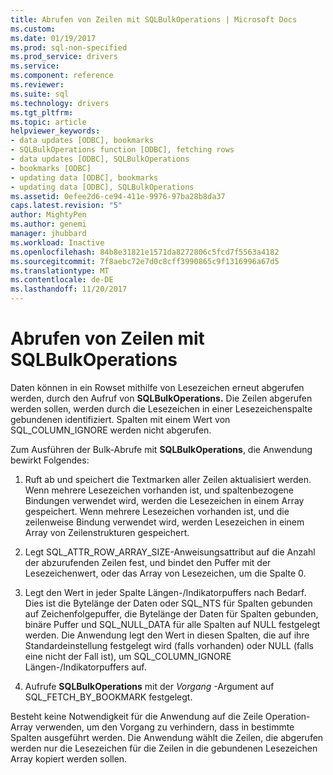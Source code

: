 ```yaml
---
title: Abrufen von Zeilen mit SQLBulkOperations | Microsoft Docs
ms.custom: 
ms.date: 01/19/2017
ms.prod: sql-non-specified
ms.prod_service: drivers
ms.service: 
ms.component: reference
ms.reviewer: 
ms.suite: sql
ms.technology: drivers
ms.tgt_pltfrm: 
ms.topic: article
helpviewer_keywords:
- data updates [ODBC], bookmarks
- SQLBulkOperations function [ODBC], fetching rows
- data updates [ODBC], SQLBulkOperations
- bookmarks [ODBC]
- updating data [ODBC], bookmarks
- updating data [ODBC], SQLBulkOperations
ms.assetid: 0efee2d6-ce94-411e-9976-97ba28b8da37
caps.latest.revision: "5"
author: MightyPen
ms.author: genemi
manager: jhubbard
ms.workload: Inactive
ms.openlocfilehash: 84b8e31821e1571da8272806c5fcd7f5563a4182
ms.sourcegitcommit: 7f8aebc72e7d0c8cff3990865c9f1316996a67d5
ms.translationtype: MT
ms.contentlocale: de-DE
ms.lasthandoff: 11/20/2017
---
```

# <a name="fetching-rows-with-sqlbulkoperations"></a>Abrufen von Zeilen mit SQLBulkOperations
Daten können in ein Rowset mithilfe von Lesezeichen erneut abgerufen werden, durch den Aufruf von **SQLBulkOperations.** Die Zeilen abgerufen werden sollen, werden durch die Lesezeichen in einer Lesezeichenspalte gebundenen identifiziert. Spalten mit einem Wert von SQL_COLUMN_IGNORE werden nicht abgerufen.  
  
 Zum Ausführen der Bulk-Abrufe mit **SQLBulkOperations**, die Anwendung bewirkt Folgendes:  
  
1.  Ruft ab und speichert die Textmarken aller Zeilen aktualisiert werden. Wenn mehrere Lesezeichen vorhanden ist, und spaltenbezogene Bindungen verwendet wird, werden die Lesezeichen in einem Array gespeichert. Wenn mehrere Lesezeichen vorhanden ist, und die zeilenweise Bindung verwendet wird, werden Lesezeichen in einem Array von Zeilenstrukturen gespeichert.  
  
2.  Legt SQL_ATTR_ROW_ARRAY_SIZE-Anweisungsattribut auf die Anzahl der abzurufenden Zeilen fest, und bindet den Puffer mit der Lesezeichenwert, oder das Array von Lesezeichen, um die Spalte 0.  
  
3.  Legt den Wert in jeder Spalte Längen-/Indikatorpuffers nach Bedarf. Dies ist die Bytelänge der Daten oder SQL_NTS für Spalten gebunden auf Zeichenfolgepuffer, die Bytelänge der Daten für Spalten gebunden, binäre Puffer und SQL_NULL_DATA für alle Spalten auf NULL festgelegt werden. Die Anwendung legt den Wert in diesen Spalten, die auf ihre Standardeinstellung festgelegt wird (falls vorhanden) oder NULL (falls eine nicht der Fall ist), um SQL_COLUMN_IGNORE Längen-/Indikatorpuffers auf.  
  
4.  Aufrufe **SQLBulkOperations** mit der *Vorgang* -Argument auf SQL_FETCH_BY_BOOKMARK festgelegt.  
  
 Besteht keine Notwendigkeit für die Anwendung auf die Zeile Operation-Array verwenden, um den Vorgang zu verhindern, dass in bestimmte Spalten ausgeführt werden. Die Anwendung wählt die Zeilen, die abgerufen werden nur die Lesezeichen für die Zeilen in die gebundenen Lesezeichen Array kopiert werden sollen.
